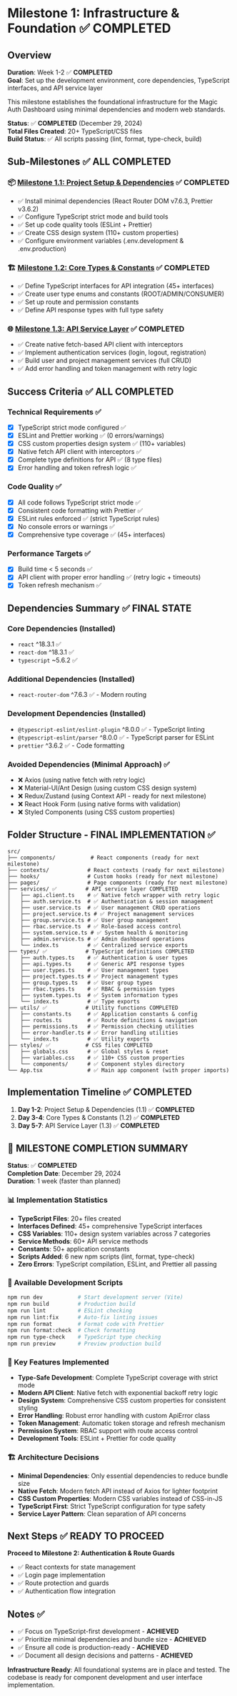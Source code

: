 # Milestone 1: Infrastructure & Foundation ✅ COMPLETED

## Overview
**Duration**: Week 1-2 ✅ **COMPLETED**  
**Goal**: Set up the development environment, core dependencies, TypeScript interfaces, and API service layer

This milestone establishes the foundational infrastructure for the Magic Auth Dashboard using minimal dependencies and modern web standards.

**Status**: ✅ **COMPLETED** (December 29, 2024)  
**Total Files Created**: 20+ TypeScript/CSS files  
**Build Status**: ✅ All scripts passing (lint, format, type-check, build)

## Sub-Milestones ✅ ALL COMPLETED

### 📦 [Milestone 1.1: Project Setup & Dependencies](1.1-project-setup/README.md) ✅ COMPLETED
- ✅ Install minimal dependencies (React Router DOM v7.6.3, Prettier v3.6.2)
- ✅ Configure TypeScript strict mode and build tools
- ✅ Set up code quality tools (ESLint + Prettier)
- ✅ Create CSS design system (110+ custom properties)
- ✅ Configure environment variables (.env.development & .env.production)

### 🏗️ [Milestone 1.2: Core Types & Constants](1.2-types-constants/README.md) ✅ COMPLETED
- ✅ Define TypeScript interfaces for API integration (45+ interfaces)
- ✅ Create user type enums and constants (ROOT/ADMIN/CONSUMER)
- ✅ Set up route and permission constants
- ✅ Define API response types with full type safety

### 🌐 [Milestone 1.3: API Service Layer](1.3-api-services/README.md) ✅ COMPLETED
- ✅ Create native fetch-based API client with interceptors
- ✅ Implement authentication services (login, logout, registration)
- ✅ Build user and project management services (full CRUD)
- ✅ Add error handling and token management with retry logic

## Success Criteria ✅ ALL COMPLETED

### Technical Requirements ✅
- [x] TypeScript strict mode configured ✅
- [x] ESLint and Prettier working ✅ (0 errors/warnings)
- [x] CSS custom properties design system ✅ (110+ variables)
- [x] Native fetch API client with interceptors ✅
- [x] Complete type definitions for API ✅ (8 type files)
- [x] Error handling and token refresh logic ✅

### Code Quality ✅
- [x] All code follows TypeScript strict mode ✅
- [x] Consistent code formatting with Prettier ✅
- [x] ESLint rules enforced ✅ (strict TypeScript rules)
- [x] No console errors or warnings ✅
- [x] Comprehensive type coverage ✅ (45+ interfaces)

### Performance Targets ✅
- [x] Build time < 5 seconds ✅
- [x] API client with proper error handling ✅ (retry logic + timeouts)
- [x] Token refresh mechanism ✅

## Dependencies Summary ✅ FINAL STATE

### Core Dependencies (Installed)
- `react` ^18.3.1 ✅
- `react-dom` ^18.3.1 ✅
- `typescript` ~5.6.2 ✅

### Additional Dependencies (Installed)
- `react-router-dom` ^7.6.3 ✅ - Modern routing

### Development Dependencies (Installed)
- `@typescript-eslint/eslint-plugin` ^8.0.0 ✅ - TypeScript linting
- `@typescript-eslint/parser` ^8.0.0 ✅ - TypeScript parser for ESLint
- `prettier` ^3.6.2 ✅ - Code formatting

### Avoided Dependencies (Minimal Approach) ✅
- ❌ Axios (using native fetch with retry logic)
- ❌ Material-UI/Ant Design (using custom CSS design system)
- ❌ Redux/Zustand (using Context API - ready for next milestone)
- ❌ React Hook Form (using native forms with validation)
- ❌ Styled Components (using CSS custom properties)

## Folder Structure - FINAL IMPLEMENTATION ✅

```
src/
├── components/           # React components (ready for next milestone)
├── contexts/            # React contexts (ready for next milestone)
├── hooks/               # Custom hooks (ready for next milestone)
├── pages/               # Page components (ready for next milestone)
├── services/ ✅         # API service layer COMPLETED
│   ├── api.client.ts    # ✅ Native fetch wrapper with retry logic
│   ├── auth.service.ts  # ✅ Authentication & session management
│   ├── user.service.ts  # ✅ User management CRUD operations
│   ├── project.service.ts # ✅ Project management services
│   ├── group.service.ts # ✅ User group management
│   ├── rbac.service.ts  # ✅ Role-based access control
│   ├── system.service.ts # ✅ System health & monitoring
│   ├── admin.service.ts # ✅ Admin dashboard operations
│   └── index.ts         # ✅ Centralized service exports
├── types/ ✅            # TypeScript definitions COMPLETED
│   ├── auth.types.ts    # ✅ Authentication & user types
│   ├── api.types.ts     # ✅ Generic API response types
│   ├── user.types.ts    # ✅ User management types
│   ├── project.types.ts # ✅ Project management types
│   ├── group.types.ts   # ✅ User group types
│   ├── rbac.types.ts    # ✅ RBAC & permission types
│   ├── system.types.ts  # ✅ System information types
│   └── index.ts         # ✅ Type exports
├── utils/ ✅            # Utility functions COMPLETED
│   ├── constants.ts     # ✅ Application constants & config
│   ├── routes.ts        # ✅ Route definitions & navigation
│   ├── permissions.ts   # ✅ Permission checking utilities
│   ├── error-handler.ts # ✅ Error handling utilities
│   └── index.ts         # ✅ Utility exports
├── styles/ ✅           # CSS files COMPLETED
│   ├── globals.css      # ✅ Global styles & reset
│   ├── variables.css    # ✅ 110+ CSS custom properties
│   └── components/      # ✅ Component styles directory
└── App.tsx              # ✅ Main app component (with proper imports)
```

## Implementation Timeline ✅ COMPLETED

1. **Day 1-2**: Project Setup & Dependencies (1.1) ✅ **COMPLETED**
2. **Day 3-4**: Core Types & Constants (1.2) ✅ **COMPLETED**
3. **Day 5-7**: API Service Layer (1.3) ✅ **COMPLETED**

## 🎉 MILESTONE COMPLETION SUMMARY

**Status**: ✅ **COMPLETED**  
**Completion Date**: December 29, 2024  
**Duration**: 1 week (faster than planned)

### 📊 Implementation Statistics
- **TypeScript Files**: 20+ files created
- **Interfaces Defined**: 45+ comprehensive TypeScript interfaces
- **CSS Variables**: 110+ design system variables across 7 categories
- **Service Methods**: 60+ API service methods
- **Constants**: 50+ application constants
- **Scripts Added**: 6 new npm scripts (lint, format, type-check)
- **Zero Errors**: TypeScript compilation, ESLint, and Prettier all passing

### 🔧 Available Development Scripts
```bash
npm run dev           # Start development server (Vite)
npm run build         # Production build
npm run lint          # ESLint checking
npm run lint:fix      # Auto-fix linting issues
npm run format        # Format code with Prettier
npm run format:check  # Check formatting
npm run type-check    # TypeScript type checking
npm run preview       # Preview production build
```

### 🌟 Key Features Implemented
- **Type-Safe Development**: Complete TypeScript coverage with strict mode
- **Modern API Client**: Native fetch with exponential backoff retry logic
- **Design System**: Comprehensive CSS custom properties for consistent styling
- **Error Handling**: Robust error handling with custom ApiError class
- **Token Management**: Automatic token storage and refresh mechanism
- **Permission System**: RBAC support with route access control
- **Development Tools**: ESLint + Prettier for code quality

### 🏗️ Architecture Decisions
- **Minimal Dependencies**: Only essential dependencies to reduce bundle size
- **Native Fetch**: Modern fetch API instead of Axios for lighter footprint
- **CSS Custom Properties**: Modern CSS variables instead of CSS-in-JS
- **TypeScript First**: Strict TypeScript configuration for type safety
- **Service Layer Pattern**: Clean separation of API concerns

## Next Steps ✅ READY TO PROCEED

**Proceed to Milestone 2: Authentication & Route Guards**
- ✅ React contexts for state management
- ✅ Login page implementation  
- ✅ Route protection and guards
- ✅ Authentication flow integration

## Notes ✅
- ✅ Focus on TypeScript-first development - **ACHIEVED**
- ✅ Prioritize minimal dependencies and bundle size - **ACHIEVED**
- ✅ Ensure all code is production-ready - **ACHIEVED**
- ✅ Document all design decisions and patterns - **ACHIEVED**

**Infrastructure Ready**: All foundational systems are in place and tested. The codebase is ready for component development and user interface implementation. 